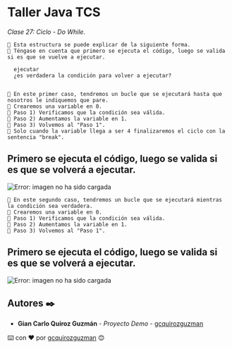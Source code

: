 # Taller Java TCS

_Clase 27: Ciclo - Do While._

```
📢 Esta estructura se puede explicar de la siguiente forma.
📢 Téngase en cuenta que primero se ejecuta el código, luego se valida si es que se vuelve a ejecutar.

  ejecutar
  ¿es verdadera la condición para volver a ejecutar?
  
```

```
📢 En este primer caso, tendremos un bucle que se ejecutará hasta que nosotros le indiquemos que pare.
📢 Crearemos una variable en 0.
📢 Paso 1) Verificamos que la condición sea válida.
📢 Paso 2) Aumentamos la variable en 1. 
📢 Paso 3) Volvemos al "Paso 1".
📢 Solo cuando la variable llega a ser 4 finalizaremos el ciclo con la sentencia "break".
```

## Primero se ejecuta el código, luego se valida si es que se volverá a ejecutar.

![Error: imagen no ha sido cargada](https://github.com/gcquirozguzman/java-tcs-202001/blob/Clase-27/imagenes/pagina_27_1.png)

```
📢 En este segundo caso, tendremos un bucle que se ejecutará mientras la condición sea verdadera.
📢 Crearemos una variable en 0.
📢 Paso 1) Verificamos que la condición sea válida.
📢 Paso 2) Aumentamos la variable en 1. 
📢 Paso 3) Volvemos al "Paso 1".
```

## Primero se ejecuta el código, luego se valida si es que se volverá a ejecutar.

![Error: imagen no ha sido cargada](https://github.com/gcquirozguzman/java-tcs-202001/blob/Clase-27/imagenes/pagina_27_2.png)

## Autores ✒️

* **Gian Carlo Quiroz Guzmán** - *Proyecto Demo* - [gcquirozguzman](https://github.com/gcquirozguzman)



⌨️ con ❤️ por [gcquirozguzman](https://github.com/gcquirozguzman) 😊
